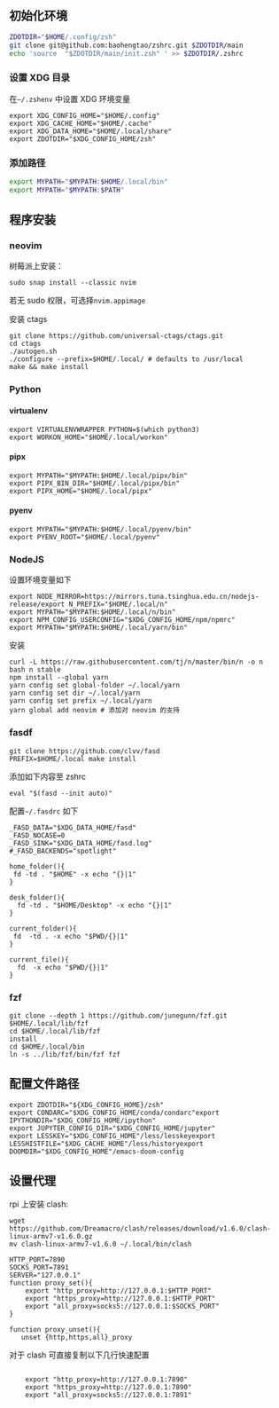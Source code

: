 ## 初始化环境

```zsh
ZDOTDIR="$HOME/.config/zsh"
git clone git@github.com:baohengtao/zshrc.git $ZDOTDIR/main
echo 'source  "$ZDOTDIR/main/init.zsh" ' >> $ZDOTDIR/.zshrc
```



### 设置 XDG 目录

在`~/.zshenv` 中设置 XDG 环境变量

```shell
export XDG_CONFIG_HOME="$HOME/.config"
export XDG_CACHE_HOME="$HOME/.cache"
export XDG_DATA_HOME="$HOME/.local/share"
export ZDOTDIR="$XDG_CONFIG_HOME/zsh"
```

### 添加路径

```sh
export MYPATH="$MYPATH:$HOME/.local/bin"
export MYPATH="$MYPATH:$PATH"
```

## 程序安装

### neovim

树莓派上安装：

```shell
sudo snap install --classic nvim
```
若无 sudo 权限，可选择`nvim.appimage`

安装 ctags

```shell
git clone https://github.com/universal-ctags/ctags.git
cd ctags
./autogen.sh
./configure --prefix=$HOME/.local/ # defaults to /usr/local
make && make install
```



### Python

#### virtualenv

```shell
export VIRTUALENVWRAPPER_PYTHON=$(which python3)
export WORKON_HOME="$HOME/.local/workon"
```

#### pipx

```shell
export MYPATH="$MYPATH:$HOME/.local/pipx/bin"
export PIPX_BIN_DIR="$HOME/.local/pipx/bin"
export PIPX_HOME="$HOME/.local/pipx"
```

#### pyenv

```shell
export MYPATH="$MYPATH:$HOME/.local/pyenv/bin"
export PYENV_ROOT="$HOME/.local/pyenv"
```



### NodeJS

设置环境变量如下

```shell
export NODE_MIRROR=https://mirrors.tuna.tsinghua.edu.cn/nodejs-release/export N_PREFIX="$HOME/.local/n"
export MYPATH="$MYPATH:$HOME/.local/n/bin"
export NPM_CONFIG_USERCONFIG="$XDG_CONFIG_HOME/npm/npmrc"
export MYPATH="$MYPATH:$HOME/.local/yarn/bin"
```

安装

```shell
curl -L https://raw.githubusercontent.com/tj/n/master/bin/n -o n
bash n stable
npm install --global yarn
yarn config set global-folder ~/.local/yarn
yarn config set dir ~/.local/yarn
yarn config set prefix ~/.local/yarn
yarn global add neovim # 添加对 neovim 的支持
```

### fasdf

```shell
git clone https://github.com/clvv/fasd
PREFIX=$HOME/.local make install
```

添加如下内容至 zshrc

```shell
eval "$(fasd --init auto)"
```

配置`~/.fasdrc` 如下

```shell
_FASD_DATA="$XDG_DATA_HOME/fasd"
_FASD_NOCASE=0
_FASD_SINK="$XDG_DATA_HOME/fasd.log"
#_FASD_BACKENDS="spotlight"

home_folder(){
 fd -td . "$HOME" -x echo "{}|1"
}

desk_folder(){
  fd -td . "$HOME/Desktop" -x echo "{}|1"
}

current_folder(){
 fd  -td . -x echo "$PWD/{}|1"
}

current_file(){
  fd  -x echo "$PWD/{}|1"
}

```





### fzf

```shell
git clone --depth 1 https://github.com/junegunn/fzf.git  $HOME/.local/lib/fzf
cd $HOME/.local/lib/fzf
install
cd $HOME/.local/bin
ln -s ../lib/fzf/bin/fzf fzf
```





## 配置文件路径

```shell
export ZDOTDIR="${XDG_CONFIG_HOME}/zsh"
export CONDARC="$XDG_CONFIG_HOME/conda/condarc"export IPYTHONDIR="$XDG_CONFIG_HOME/ipython"
export JUPYTER_CONFIG_DIR="$XDG_CONFIG_HOME/jupyter"
export LESSKEY="$XDG_CONFIG_HOME"/less/lesskeyexport LESSHISTFILE="$XDG_CACHE_HOME"/less/historyexport DOOMDIR="$XDG_CONFIG_HOME"/emacs-doom-config
```











## 设置代理

rpi 上安装 clash:

```shell
wget https://github.com/Dreamacro/clash/releases/download/v1.6.0/clash-linux-armv7-v1.6.0.gz
mv clash-linux-armv7-v1.6.0 ~/.local/bin/clash

```



```shell
HTTP_PORT=7890
SOCKS_PORT=7891
SERVER="127.0.0.1"
function proxy_set(){
	export "http_proxy=http://127.0.0.1:$HTTP_PORT"
	export "https_proxy=http://127.0.0.1:$HTTP_PORT"
	export "all_proxy=socks5://127.0.0.1:$SOCKS_PORT"
}

function proxy_unset(){
   unset {http,https,all}_proxy
```
对于 clash 可直接复制以下几行快速配置
```shell

	export "http_proxy=http://127.0.0.1:7890"
	export "https_proxy=http://127.0.0.1:7890"
	export "all_proxy=socks5://127.0.0.1:7891"
```


